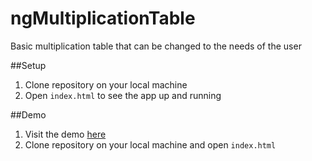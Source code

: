 # ngMultiplicationTable

Basic multiplication table that can be changed to the needs of the user

##Setup

1. Clone repository on your local machine
2. Open `index.html` to see the app up and running

##Demo

1. Visit the demo [here](http://bencodezen.github.io/ngMultiplicationTable/)
2. Clone repository on your local machine and open `index.html`